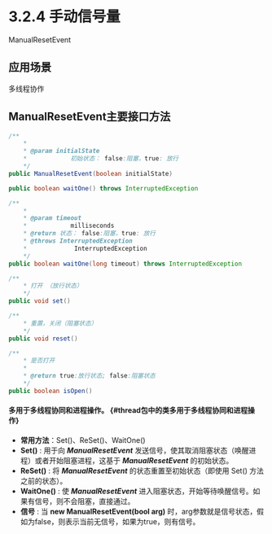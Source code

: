 # 3.2.4 手动信号量

  
ManualResetEvent

## 应用场景

多线程协作

## ManualResetEvent主要接口方法

```java
/**
    * 
    * @param initialState
    *            初始状态： false:阻塞，true: 放行
    */
public ManualResetEvent(boolean initialState) 

public boolean waitOne() throws InterruptedException

/**
    * 
    * @param timeout
    *            milliseconds
    * @return 状态： false:阻塞，true: 放行
    * @throws InterruptedException
    *             InterruptedException
    */
public boolean waitOne(long timeout) throws InterruptedException 

/**
    * 打开 （放行状态）
    */
public void set() 

/**
    * 重置，关闭（阻塞状态）
    */
public void reset() 

/**
    * 是否打开
    * 
    * @return true:放行状态; false:阻塞状态
    */
public boolean isOpen()
```



#### 多用于多线程协同和进程操作。 {#thread包中的类多用于多线程协同和进程操作}

* **常用方法**：Set\(\)、ReSet\(\)、WaitOne\(\)
* **Set\(\)** : 用于向 _**ManualResetEvent**_ 发送信号，使其取消阻塞状态（唤醒进程）或者开始阻塞进程，这基于 _**ManualResetEvent**_ 的初始状态。
* **ReSet\(\)** : 将 _**ManualResetEvent**_ 的状态重置至初始状态（即使用 Set\(\) 方法之前的状态）。
* **WaitOne\(\)** : 使 _**ManualResetEvent**_ 进入阻塞状态，开始等待唤醒信号。如果有信号，则不会阻塞，直接通过。
* **信号** : 当 **new ManualResetEvent\(bool arg\)** 时，arg参数就是信号状态，假如为false，则表示当前无信号，如果为true，则有信号。

